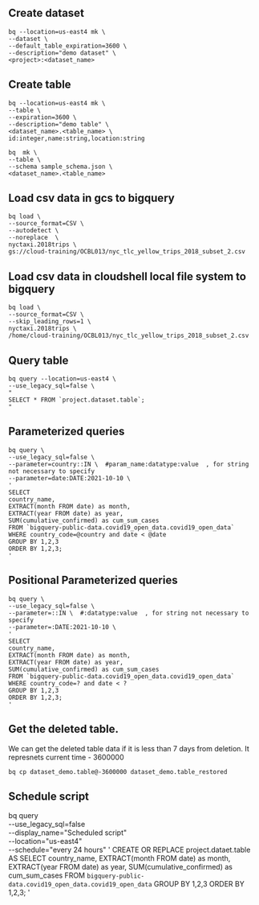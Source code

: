 
## Create dataset
```
bq --location=us-east4 mk \
--dataset \
--default_table_expiration=3600 \
--description="demo dataset" \
<project>:<dataset_name>
```

## Create table
```
bq --location=us-east4 mk \
--table \
--expiration=3600 \
--description="demo table" \
<dataset_name>.<table_name> \
id:integer,name:string,location:string
```

```
bq  mk \
--table \
--schema sample_schema.json \
<dataset_name>.<table_name> 
```

## Load csv data in gcs to bigquery

```
bq load \
--source_format=CSV \
--autodetect \
--noreplace  \
nyctaxi.2018trips \
gs://cloud-training/OCBL013/nyc_tlc_yellow_trips_2018_subset_2.csv
```

## Load csv data in cloudshell local file system to bigquery

```
bq load \
--source_format=CSV \
--skip_leading_rows=1 \
nyctaxi.2018trips \
/home/cloud-training/OCBL013/nyc_tlc_yellow_trips_2018_subset_2.csv

```

## Query table

```
bq query --location=us-east4 \
--use_legacy_sql=false \
"
SELECT * FROM `project.dataset.table`;
"
```

## Parameterized queries
```
bq query \
--use_legacy_sql=false \
--parameter=country::IN \  #param_name:datatype:value  , for string not necessary to specify
--parameter=date:DATE:2021-10-10 \
'
SELECT 
country_name,
EXTRACT(month FROM date) as month,
EXTRACT(year FROM date) as year,
SUM(cumulative_confirmed) as cum_sum_cases
FROM `bigquery-public-data.covid19_open_data.covid19_open_data`
WHERE country_code=@country and date < @date 
GROUP BY 1,2,3
ORDER BY 1,2,3;
'
```

## Positional Parameterized queries
```
bq query \
--use_legacy_sql=false \
--parameter=::IN \  #:datatype:value  , for string not necessary to specify
--parameter=:DATE:2021-10-10 \
'
SELECT 
country_name,
EXTRACT(month FROM date) as month,
EXTRACT(year FROM date) as year,
SUM(cumulative_confirmed) as cum_sum_cases
FROM `bigquery-public-data.covid19_open_data.covid19_open_data`
WHERE country_code=? and date < ? 
GROUP BY 1,2,3
ORDER BY 1,2,3;
'
```

## Get the deleted table.
We can get the deleted table data if it is less than 7 days from deletion.
It represnets current time - 3600000
```
bq cp dataset_demo.table@-3600000 dataset_demo.table_restored
```

## Schedule script

bq query \
--use_legacy_sql=false \
--display_name="Scheduled script" \
--location="us-east4" \
--schedule="every 24 hours"
'
CREATE OR REPLACE project.dataet.table AS 
SELECT 
country_name,
EXTRACT(month FROM date) as month,
EXTRACT(year FROM date) as year,
SUM(cumulative_confirmed) as cum_sum_cases
FROM `bigquery-public-data.covid19_open_data.covid19_open_data`
GROUP BY 1,2,3
ORDER BY 1,2,3;
'
```
